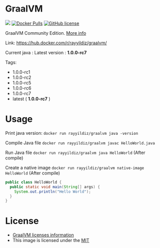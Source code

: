 GraalVM
===

[![](https://images.microbadger.com/badges/image/rayyildiz/graalvm.svg)](https://microbadger.com/images/rayyildiz/graalvm "GraalVM") [![Docker Pulls](https://img.shields.io/docker/pulls/rayyildiz/graalvm.svg)](https://hub.docker.com/r/rayyildiz/graalvm/) [![GitHub license](https://img.shields.io/github/license/rayyildiz/docker-graalvm.svg)](https://github.com/rayyildiz/docker-graalvm/blob/master/LICENSE)


GraalVM Community Edition. [More info](https://hub.docker.com/r/rayyildiz/graalvm/)

Link: https://hub.docker.com/r/rayyildiz/graalvm/

Current java : Latest version : **1.0.0-rc7**

Tags:

* 1.0.0-rc1
* 1.0.0-rc2
* 1.0.0-rc5
* 1.0.0-rc6
* 1.0.0-rc7
* latest ( **1.0.0-rc7** )


Usage
===


Print java version: ```docker run rayyildiz/graalvm java -version```

Compile Java file ```docker run rayyildiz/graalvm javac HelloWorld.java```


Run Java file ```docker run rayyildiz/graalvm java HelloWorld```  (After compile)

Create a native image ```docker run rayyildiz/graalvm native-image HelloWorld```  (After compile)


```java
public class HelloWorld {
  public static void main(String[] args) {
    System.out.println("Hello World");
  }
}
```

License
===

* [GraalVM licenses information](https://github.com/oracle/graal#license)
* This image is licensed under the [MIT](LICENSE)
